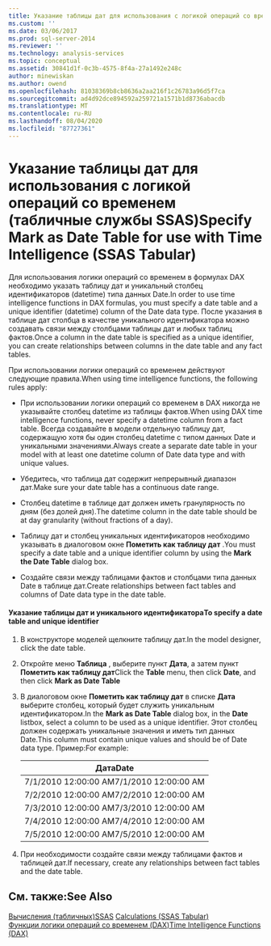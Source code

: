 ```yaml
---
title: Указание таблицы дат для использования с логикой операций со временем (табличные службы SSAS) | Документация Майкрософт
ms.custom: ''
ms.date: 03/06/2017
ms.prod: sql-server-2014
ms.reviewer: ''
ms.technology: analysis-services
ms.topic: conceptual
ms.assetid: 30841d1f-0c3b-4575-8f4a-27a1492e248c
author: minewiskan
ms.author: owend
ms.openlocfilehash: 81038369b8cb8636a2aa216f1c26783a96d5f7ca
ms.sourcegitcommit: ad4d92dce894592a259721a1571b1d8736abacdb
ms.translationtype: MT
ms.contentlocale: ru-RU
ms.lasthandoff: 08/04/2020
ms.locfileid: "87727361"
---
```

# <a name="specify-mark-as-date-table-for-use-with-time-intelligence-ssas-tabular"></a><span data-ttu-id="ff3d0-102">Указание таблицы дат для использования с логикой операций со временем (табличные службы SSAS)</span><span class="sxs-lookup"><span data-stu-id="ff3d0-102">Specify Mark as Date Table for use with Time Intelligence (SSAS Tabular)</span></span>
  <span data-ttu-id="ff3d0-103">Для использования логики операций со временем в формулах DAX необходимо указать таблицу дат и уникальный столбец идентификаторов (datetime) типа данных Date.</span><span class="sxs-lookup"><span data-stu-id="ff3d0-103">In order to use time intelligence functions in DAX formulas, you must specify a date table and a unique identifier (datetime) column of the Date data type.</span></span> <span data-ttu-id="ff3d0-104">После указания в таблице дат столбца в качестве уникального идентификатора можно создавать связи между столбцами таблицы дат и любых таблиц фактов.</span><span class="sxs-lookup"><span data-stu-id="ff3d0-104">Once a column in the date table is specified as a unique identifier, you can create relationships between columns in the date table and any fact tables.</span></span>  
  
 <span data-ttu-id="ff3d0-105">При использовании логики операций со временем действуют следующие правила.</span><span class="sxs-lookup"><span data-stu-id="ff3d0-105">When using time intelligence functions, the following rules apply:</span></span>  
  
-   <span data-ttu-id="ff3d0-106">При использовании логики операций со временем в DAX никогда не указывайте столбец datetime из таблицы фактов.</span><span class="sxs-lookup"><span data-stu-id="ff3d0-106">When using DAX time intelligence functions, never specify a datetime column from a fact table.</span></span> <span data-ttu-id="ff3d0-107">Всегда создавайте в модели отдельную таблицу дат, содержащую хотя бы один столбец datetime с типом данных Date и уникальными значениями.</span><span class="sxs-lookup"><span data-stu-id="ff3d0-107">Always create a separate date table in your model with at least one datetime column of Date data type and with unique values.</span></span>  
  
-   <span data-ttu-id="ff3d0-108">Убедитесь, что таблица дат содержит непрерывный диапазон дат.</span><span class="sxs-lookup"><span data-stu-id="ff3d0-108">Make sure your date table has a continuous date range.</span></span>  
  
-   <span data-ttu-id="ff3d0-109">Столбец datetime в таблице дат должен иметь гранулярность по дням (без долей дня).</span><span class="sxs-lookup"><span data-stu-id="ff3d0-109">The datetime column in the date table should be at day granularity (without fractions of a day).</span></span>  
  
-   <span data-ttu-id="ff3d0-110">Таблицу дат и столбец уникальных идентификаторов необходимо указывать в диалоговом окне **Пометить как таблицу дат** .</span><span class="sxs-lookup"><span data-stu-id="ff3d0-110">You must specify a date table and a unique identifier column by using the **Mark the Date Table** dialog box.</span></span>  
  
-   <span data-ttu-id="ff3d0-111">Создайте связи между таблицами фактов и столбцами типа данных Date в таблице дат.</span><span class="sxs-lookup"><span data-stu-id="ff3d0-111">Create relationships between fact tables and columns of Date data type in the date table.</span></span>  
  
#### <a name="to-specify-a-date-table-and-unique-identifier"></a><span data-ttu-id="ff3d0-112">Указание таблицы дат и уникального идентификатора</span><span class="sxs-lookup"><span data-stu-id="ff3d0-112">To specify a date table and unique identifier</span></span>  
  
1.  <span data-ttu-id="ff3d0-113">В конструкторе моделей щелкните таблицу дат.</span><span class="sxs-lookup"><span data-stu-id="ff3d0-113">In the model designer, click the date table.</span></span>  
  
2.  <span data-ttu-id="ff3d0-114">Откройте меню **Таблица** , выберите пункт **Дата**, а затем пункт **Пометить как таблицу дат**</span><span class="sxs-lookup"><span data-stu-id="ff3d0-114">Click the **Table** menu, then click **Date**, and then click **Mark as Date Table**</span></span>  
  
3.  <span data-ttu-id="ff3d0-115">В диалоговом окне **Пометить как таблицу дат** в списке **Дата** выберите столбец, который будет служить уникальным идентификатором.</span><span class="sxs-lookup"><span data-stu-id="ff3d0-115">In the **Mark as Date Table** dialog box, in the **Date** listbox, select a column to be used as a unique identifier.</span></span> <span data-ttu-id="ff3d0-116">Этот столбец должен содержать уникальные значения и иметь тип данных Date.</span><span class="sxs-lookup"><span data-stu-id="ff3d0-116">This column must contain unique values and should be of Date data type.</span></span> <span data-ttu-id="ff3d0-117">Пример:</span><span class="sxs-lookup"><span data-stu-id="ff3d0-117">For example:</span></span>  
  
    |<span data-ttu-id="ff3d0-118">Дата</span><span class="sxs-lookup"><span data-stu-id="ff3d0-118">Date</span></span>|  
    |----------|  
    |<span data-ttu-id="ff3d0-119">7/1/2010 12:00:00 AM</span><span class="sxs-lookup"><span data-stu-id="ff3d0-119">7/1/2010 12:00:00 AM</span></span>|  
    |<span data-ttu-id="ff3d0-120">7/2/2010 12:00:00 AM</span><span class="sxs-lookup"><span data-stu-id="ff3d0-120">7/2/2010 12:00:00 AM</span></span>|  
    |<span data-ttu-id="ff3d0-121">7/3/2010 12:00:00 AM</span><span class="sxs-lookup"><span data-stu-id="ff3d0-121">7/3/2010 12:00:00 AM</span></span>|  
    |<span data-ttu-id="ff3d0-122">7/4/2010 12:00:00 AM</span><span class="sxs-lookup"><span data-stu-id="ff3d0-122">7/4/2010 12:00:00 AM</span></span>|  
    |<span data-ttu-id="ff3d0-123">7/5/2010 12:00:00 AM</span><span class="sxs-lookup"><span data-stu-id="ff3d0-123">7/5/2010 12:00:00 AM</span></span>|  
  
4.  <span data-ttu-id="ff3d0-124">При необходимости создайте связи между таблицами фактов и таблицей дат.</span><span class="sxs-lookup"><span data-stu-id="ff3d0-124">If necessary, create any relationships between fact tables and the date table.</span></span>  
  
## <a name="see-also"></a><span data-ttu-id="ff3d0-125">См. также:</span><span class="sxs-lookup"><span data-stu-id="ff3d0-125">See Also</span></span>  
 <span data-ttu-id="ff3d0-126">[Вычисления &#40;табличных&#41;SSAS](calculations-ssas-tabular.md) </span><span class="sxs-lookup"><span data-stu-id="ff3d0-126">[Calculations &#40;SSAS Tabular&#41;](calculations-ssas-tabular.md) </span></span>  
 [<span data-ttu-id="ff3d0-127">Функции логики операций со временем &#40;DAX&#41;</span><span class="sxs-lookup"><span data-stu-id="ff3d0-127">Time Intelligence Functions &#40;DAX&#41;</span></span>](/dax/time-intelligence-functions-dax)  
  
  
